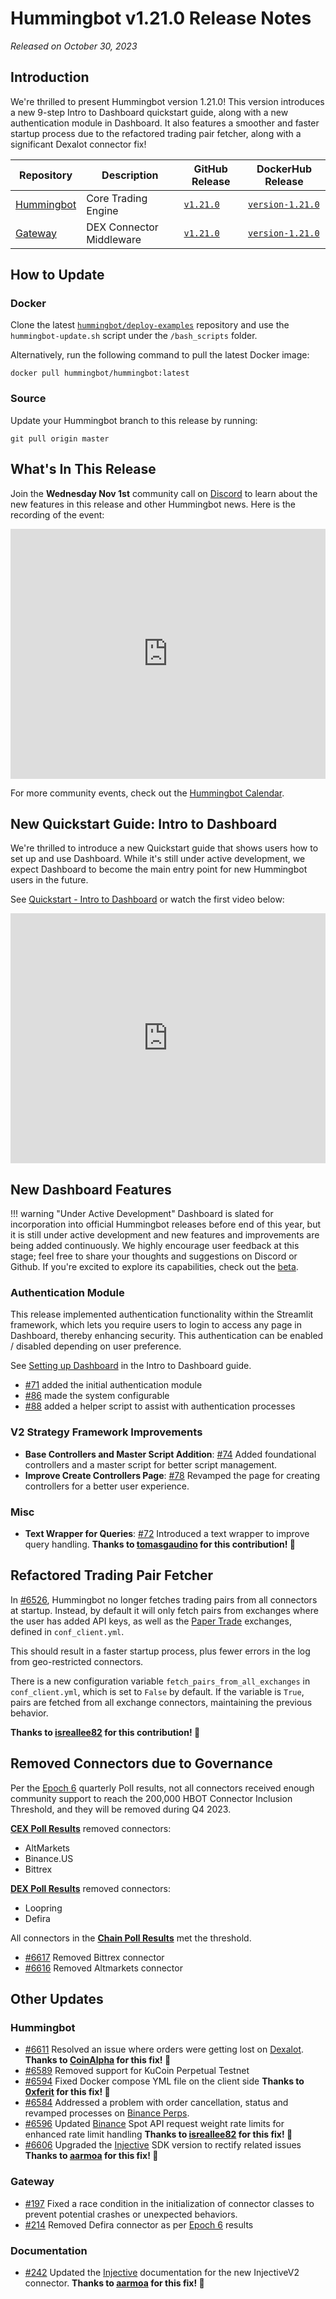 # Hummingbot v1.21.0 Release Notes

*Released on October 30, 2023*

## Introduction

We're thrilled to present Hummingbot version 1.21.0! This version introduces a new 9-step Intro to Dashboard quickstart guide, along with a new authentication module in Dashboard. It also features a smoother and faster startup process due to the refactored trading pair fetcher, along with a significant Dexalot connector fix!


| Repository | Description | GitHub Release | DockerHub Release |
|------------|-------------|----------------|-------------------|
| [Hummingbot](https://github.com/hummingbot/hummingbot) | Core Trading Engine | [`v1.21.0`](https://github.com/hummingbot/hummingbot/releases/tag/v1.21.0) | [`version-1.21.0`](https://hub.docker.com/r/hummingbot/hummingbot/tags?name=version-1.21.0) |
| [Gateway](https://github.com/hummingbot/gateway) | DEX Connector Middleware | [`v1.21.0`](https://github.com/hummingbot/gateway/releases/tag/v1.21.0) | [`version-1.21.0`](https://hub.docker.com/r/hummingbot/gateway/tags?name=version-1.21.0) |

## How to Update

### Docker

Clone the latest [`hummingbot/deploy-examples`](https://github.com/hummingbot/deploy-examples) repository and use the `hummingbot-update.sh` script under the `/bash_scripts` folder.

Alternatively, run the following command to pull the latest Docker image:

```
docker pull hummingbot/hummingbot:latest
```

### Source

Update your Hummingbot branch to this release by running:

```
git pull origin master
```

## What's In This Release

Join the **Wednesday Nov 1st** community call on [Discord](https://discord.gg/hummingbot) to learn about the new features in this release and other Hummingbot news. Here is the recording of the event:

<iframe style="width:100%; min-height:400px;" src="https://www.youtube.com/embed/ZXl0kB8BBRc" frameborder="0" allow="accelerometer; autoplay; encrypted-media; gyroscope; picture-in-picture" allowfullscreen></iframe>

For more community events, check out the [Hummingbot Calendar](https://www.notion.so/hummingbot-foundation/5c767683f80b45c4934aa8cf755a2ff5?v=4dd057ac162f49c9813e11cec0688204&pvs=4).

## New Quickstart Guide: Intro to Dashboard

We're thrilled to introduce a new Quickstart guide that shows users how to set up and use Dashboard. While it's still under active development, we expect Dashboard to become the main entry point for new Hummingbot users in the future. 

See [Quickstart - Intro to Dashboard](../academy-content/posts/quickstart-dashboard/0-index.md) or watch the first video below:

<iframe style="width:100%; min-height:400px;" src="https://www.youtube.com/embed/a-kenMqRB00" frameborder="0" allow="accelerometer; autoplay; encrypted-media; gyroscope; picture-in-picture" allowfullscreen></iframe>

## New Dashboard Features

!!! warning "Under Active Development"
    Dashboard is slated for incorporation into official Hummingbot releases before end of this year, but it is still under active development and new features and improvements are being added continuously. We highly encourage user feedback at this stage; feel free to share your thoughts and suggestions on Discord or Github. If you're excited to explore its capabilities, check out the [beta](https://github.com/hummingbot/dashboard).

### Authentication Module

This release implemented authentication functionality within the Streamlit framework, which lets you require users to login to access any page in Dashboard, thereby enhancing security. This authentication can be enabled / disabled depending on user preference. 

See [Setting up Dashboard](/getting-started/dashboard/2-manage-credentials/) in the Intro to Dashboard guide.

- [#71](https://github.com/hummingbot/dashboard/pull/71) added the initial authentication module
- [#86](https://github.com/hummingbot/dashboard/pull/86) made the system configurable
- [#88](https://github.com/hummingbot/dashboard/pull/88) added a helper script to assist with authentication processes

### V2 Strategy Framework Improvements

- **Base Controllers and Master Script Addition**: [#74](https://github.com/hummingbot/dashboard/pull/74) Added foundational controllers and a master script for better script management.
- **Improve Create Controllers Page**: [#78](https://github.com/hummingbot/dashboard/pull/78) Revamped the page for creating controllers for a better user experience.

### Misc

- **Text Wrapper for Queries**: [#72](https://github.com/hummingbot/dashboard/pull/72) Introduced a text wrapper to improve query handling. **Thanks to [tomasgaudino](https://github.com/tomasgaudino) for this contribution! 🙏**

## Refactored Trading Pair Fetcher

In [#6526](https://github.com/hummingbot/hummingbot/pull/6526), Hummingbot no longer fetches trading pairs from all connectors at startup. Instead, by default it will only fetch pairs from exchanges where the user has added API keys, as well as the [Paper Trade](/global-configs/paper-trade/) exchanges, defined in `conf_client.yml`.

This should result in a faster startup process, plus fewer errors in the log from geo-restricted connectors.

There is a new configuration variable `fetch_pairs_from_all_exchanges` in `conf_client.yml`, which is set to `False` by default. If the variable is `True`, pairs are fetched from all exchange connectors, maintaining the previous behavior.

**Thanks to [isreallee82](https://github.com/isreallee82) for this contribution! 🙏**

## Removed Connectors due to Governance

Per the [Epoch 6](../blog/posts/2023-10-epoch-6-polls-recap/index.md) quarterly Poll results, not all connectors received enough community support to reach the 200,000 HBOT Connector Inclusion Threshold, and they will be removed during Q4 2023.

[**CEX Poll Results**](https://snapshot.org/#/hbot.eth/proposal/0xb830acb389380f447a996ade4dd39120f5139256a6fa55448ff8d78ef9193de4) removed connectors:

* AltMarkets
* Binance.US
* Bittrex

[**DEX Poll Results**](https://snapshot.org/#/hbot.eth/proposal/0x5fe34c66cefc6438070332d2ab0d807447a9c175eb5e975e5a9a7023cb3c5c83) removed connectors:

* Loopring
* Defira

All connectors in the [**Chain Poll Results**](https://snapshot.org/#/hbot.eth/proposal/0x46a1f7d13701d18a4382665631b90fcf52762c030547f643ff45548403bb96ca) met the threshold.

* [#6617](https://github.com/hummingbot/hummingbot/pull/6617) Removed Bittrex connector
* [#6616](https://github.com/hummingbot/hummingbot/pull/6616) Removed Altmarkets connector

## Other Updates

### Hummingbot

* [#6611](https://github.com/hummingbot/hummingbot/pull/6611) Resolved an issue where orders were getting lost on [Dexalot](/exchanges/dexalot/). **Thanks to [CoinAlpha](https://github.com/CoinAlpha) for this fix! 🙏**
* [#6589](https://github.com/hummingbot/hummingbot/pull/6589) Removed support for KuCoin Perpetual Testnet
* [#6594](https://github.com/hummingbot/hummingbot/pull/6594) Fixed Docker compose YML file on the client side **Thanks to [0xferit](https://github.com/0xferit) for this fix! 🙏**
* [#6584](https://github.com/hummingbot/hummingbot/pull/6584) Addressed a problem with order cancellation, status and revamped processes on [Binance Perps](../exchanges/binance/index.md). 
* [#6596](https://github.com/hummingbot/hummingbot/pull/6596) Updated [Binance](../exchanges/binance/index.md) Spot API request weight rate limits for enhanced rate limit handling **Thanks to [isreallee82](https://github.com/isreallee82) for this fix! 🙏**
* [#6606](https://github.com/hummingbot/hummingbot/pull/6606) Upgraded the [Injective](/exchanges/injective) SDK version to rectify related issues **Thanks to [aarmoa](https://github.com/aarmoa) for this fix! 🙏**

### Gateway

* [#197](https://github.com/hummingbot/gateway/pull/197) Fixed a race condition in the initialization of connector classes to prevent potential crashes or unexpected behaviors.
* [#214](https://github.com/hummingbot/gateway/pull/214) Removed Defira connector as per [Epoch 6](../blog/posts/2023-10-epoch-6-polls-recap/index.md) results

### Documentation

* [#242](https://github.com/hummingbot/hummingbot-site/pull/242) Updated the [Injective](/exchanges/injective) documentation for the new InjectiveV2 connector.  **Thanks to [aarmoa](https://github.com/aarmoa) for this fix! 🙏**
